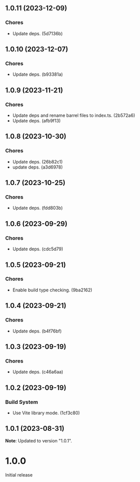 ## 1.0.11 (2023-12-09)

### Chores

- Update deps. (5d7136b)

## 1.0.10 (2023-12-07)

### Chores

- Update deps. (b93381a)

## 1.0.9 (2023-11-21)

### Chores

- Update deps and rename barrel files to index.ts. (2b572a6)
- Update deps. (afb9f13)

## 1.0.8 (2023-10-30)

### Chores

- Update deps. (26b82c1)
- update deps. (a3d6978)

## 1.0.7 (2023-10-25)

### Chores

- Update deps. (fdd803b)

## 1.0.6 (2023-09-29)

### Chores

- Update deps. (cdc5d79)

## 1.0.5 (2023-09-21)

### Chores

- Enable build type checking. (9ba2162)

## 1.0.4 (2023-09-21)

### Chores

- Update deps. (b4f76bf)

## 1.0.3 (2023-09-19)

### Chores

- Update deps. (c46a6aa)

## 1.0.2 (2023-09-19)

### Build System

- Use Vite library mode. (1cf3c80)

## 1.0.1 (2023-08-31)

**Note**: Updated to version "1.0.1".

# 1.0.0

Initial release
